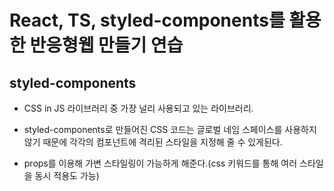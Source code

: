 # React, TS, styled-components를 활용한 반응형웹 만들기 연습

## styled-components

- CSS in JS 라이브러리 중 가장 널리 사용되고 있는 라이브러리.

- styled-components로 만들어진 CSS 코드는 글로벌 네임 스페이스를 사용하지 않기 때문에 각각의 컴포넌트에 격리된 스타일을 지정해 줄 수 있게된다.

- props를 이용해 가변 스타일링이 가능하게 해준다.(css 키워드를 통해 여러 스타일을 동시 적용도 가능)
